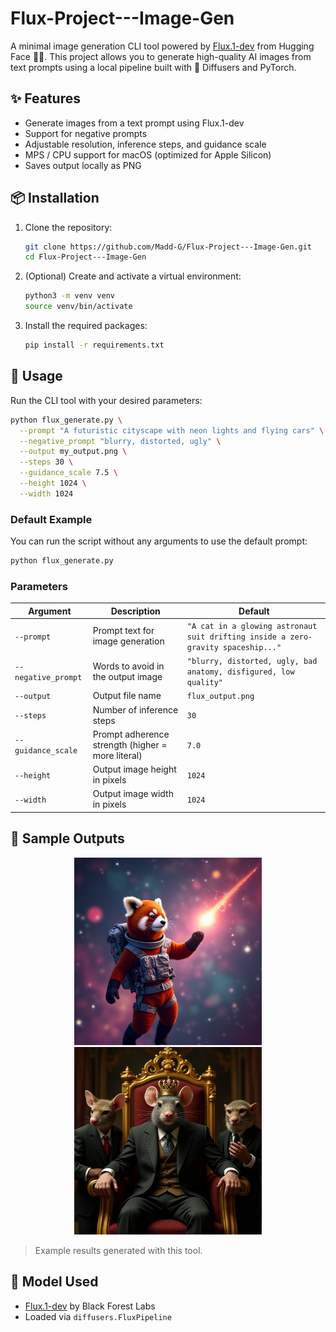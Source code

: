 # Flux-Project---Image-Gen

A minimal image generation CLI tool powered by [Flux.1-dev](https://huggingface.co/black-forest-labs/FLUX.1-dev) from Hugging Face 🤖🎨. This project allows you to generate high-quality AI images from text prompts using a local pipeline built with 🤗 Diffusers and PyTorch.

## ✨ Features

- Generate images from a text prompt using Flux.1-dev
- Support for negative prompts
- Adjustable resolution, inference steps, and guidance scale
- MPS / CPU support for macOS (optimized for Apple Silicon)
- Saves output locally as PNG

## 📦 Installation

1. Clone the repository:
   ```bash
   git clone https://github.com/Madd-G/Flux-Project---Image-Gen.git
   cd Flux-Project---Image-Gen
   ```

2. (Optional) Create and activate a virtual environment:
   ```bash
   python3 -m venv venv
   source venv/bin/activate
   ```

3. Install the required packages:
   ```bash
   pip install -r requirements.txt
   ```

## 🚀 Usage

Run the CLI tool with your desired parameters:

```bash
python flux_generate.py \
  --prompt "A futuristic cityscape with neon lights and flying cars" \
  --negative_prompt "blurry, distorted, ugly" \
  --output my_output.png \
  --steps 30 \
  --guidance_scale 7.5 \
  --height 1024 \
  --width 1024
```

### Default Example

You can run the script without any arguments to use the default prompt:

```bash
python flux_generate.py
```

### Parameters

| Argument           | Description                                | Default                                                                 |
|--------------------|--------------------------------------------|-------------------------------------------------------------------------|
| `--prompt`         | Prompt text for image generation           | `"A cat in a glowing astronaut suit drifting inside a zero-gravity spaceship..."` |
| `--negative_prompt`| Words to avoid in the output image         | `"blurry, distorted, ugly, bad anatomy, disfigured, low quality"`      |
| `--output`         | Output file name                           | `flux_output.png`                                                      |
| `--steps`          | Number of inference steps                  | `30`                                                                   |
| `--guidance_scale` | Prompt adherence strength (higher = more literal) | `7.0`                                                           |
| `--height`         | Output image height in pixels              | `1024`                                                                 |
| `--width`          | Output image width in pixels               | `1024`                                                                 |

## 📁 Sample Outputs

<p align="center">
  <img src="red_panda_space_480.png" width="300"/>
  <img src="rat_president.png" width="300"/>
</p>

> Example results generated with this tool.

## 🧠 Model Used

- [Flux.1-dev](https://huggingface.co/black-forest-labs/FLUX.1-dev) by Black Forest Labs
- Loaded via `diffusers.FluxPipeline`
